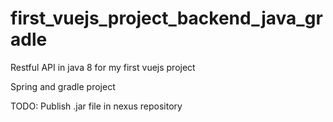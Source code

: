# first_vuejs_project_backend_java_gradle
Restful API in java 8 for my first vuejs project

Spring and gradle project

TODO: Publish .jar file in nexus repository 
